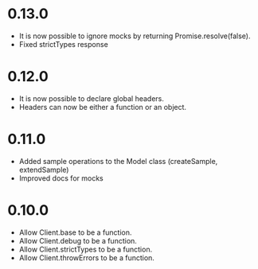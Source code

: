 # 0.13.0
- It is now possible to ignore mocks by returning Promise.resolve(false).
- Fixed strictTypes response

# 0.12.0
- It is now possible to declare global headers.
- Headers can now be either a function or an object.

# 0.11.0
- Added sample operations to the Model class (createSample, extendSample)
- Improved docs for mocks

# 0.10.0
- Allow Client.base to be a function.
- Allow Client.debug to be a function.
- Allow Client.strictTypes to be a function.
- Allow Client.throwErrors to be a function.